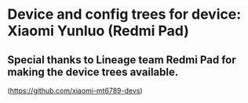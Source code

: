 # Device and config trees for device: Xiaomi Yunluo (Redmi Pad)
## Special thanks to Lineage team Redmi Pad for making the device trees available.
(https://github.com/xiaomi-mt6789-devs)
